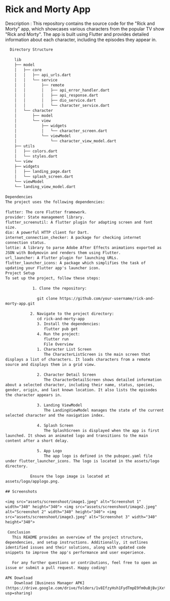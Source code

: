  # Rick and Morty App
 
   Description :
   This repository contains the source code for the "Rick and Morty" app, which showcases various characters from the popular TV show "Rick and Morty". The app is built using Flutter and provides detailed information about each character, including the episodes they appear in.
   
      Directory Structure
        
        lib
        ├── model
        │   ├── core
        │   │   ├── api_urls.dart
        │   │   └── service
        │   │       ├── remote
        │   │       │   ├── api_error_handler.dart
        │   │       │   ├── api_response.dart
        │   │       │   ├── dio_service.dart
        │   │       │   └── character_service.dart
        │   └── character
        │       ├── model
        │       └── view
        │           ├── widgets
        │           │   └── character_screen.dart
        │           └── viewModel
        │               └── character_view_model.dart
        ├── utils
        │   ├── colors.dart
        │   └── styles.dart
        └── view
        ├── widgets
        │   ├── landing_page.dart
        │   └── splash_screen.dart
        └── viewModel
        └── landing_view_model.dart

    Dependencies
    The project uses the following dependencies:
    
    flutter: The core Flutter framework.
    provider: State management library.
    flutter_screenutil: A flutter plugin for adapting screen and font size.
    dio: A powerful HTTP client for Dart.
    internet_connection_checker: A package for checking internet connection status.
    lottie: A library to parse Adobe After Effects animations exported as JSON with Bodymovin and renders them using Flutter.
    url_launcher: A Flutter plugin for launching URLs.
    flutter_launcher_icons: A package which simplifies the task of updating your Flutter app's launcher icon.
    Project Setup
    To set up the project, follow these steps:

                1. Clone the repository:
   
                  git clone https://github.com/your-username/rick-and-morty-app.git
           
               2. Navigate to the project directory:
                  cd rick-and-morty-app
                  3. Install the dependencies:
                     flutter pub get
                  4. Run the project:
                     flutter run
                     File Overview
                  1. Character List Screen
                     The CharacterListScreen is the main screen that displays a list of characters. It loads characters from a remote source and displays them in a grid view.
               
                  2. Character Detail Screen
                     The CharacterDetailScreen shows detailed information about a selected character, including their name, status, species, gender, origin, and last known location. It also lists the episodes the character appears in.
               
                  3. Landing ViewModel
                     The LandingViewModel manages the state of the current selected character and the navigation index.
               
                  4. Splash Screen
                     The SplashScreen is displayed when the app is first launched. It shows an animated logo and transitions to the main content after a short delay.
               
                  5. App Logo
                     The app logo is defined in the pubspec.yaml file under flutter_launcher_icons. The logo is located in the assets/logo directory.
               
               Ensure the logo image is located at assets/logo/applogo.png.

    ## Screenshots
    
    <img src="assets/screenshoot/image1.jpeg" alt="Screenshot 1" width="340" height="340"> <img src="assets/screenshoot/image2.jpeg" alt="Screenshot 2" width="340" height="340"> <img src="assets/screenshoot/image3.jpeg" alt="Screenshot 3" width="340" height="340">
       
     Conclusion
       This README provides an overview of the project structure, dependencies, and setup instructions. Additionally, it outlines identified issues and their solutions, along with updated code snippets to improve the app's performance and user experience.
       
       For any further questions or contributions, feel free to open an issue or submit a pull request. Happy coding!

    APK Download
        Download [Business Manager APK](https://drive.google.com/drive/folders/1v8IfzyHsh1FydTmpE9fm0uBjBvjXxtSH?usp=sharing)

